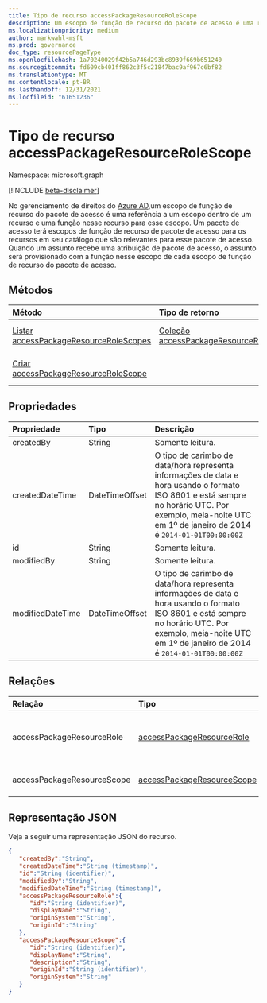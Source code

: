 ```yaml
---
title: Tipo de recurso accessPackageResourceRoleScope
description: Um escopo de função de recurso do pacote de acesso é uma referência a um escopo dentro de um recurso e a uma função nesse recurso.
ms.localizationpriority: medium
author: markwahl-msft
ms.prod: governance
doc_type: resourcePageType
ms.openlocfilehash: 1a70240029f42b5a746d293bc8939f669b651240
ms.sourcegitcommit: fd609cb401ff862c3f5c21847bac9af967c6bf82
ms.translationtype: MT
ms.contentlocale: pt-BR
ms.lasthandoff: 12/31/2021
ms.locfileid: "61651236"
---
```

# <a name="accesspackageresourcerolescope-resource-type"></a>Tipo de recurso accessPackageResourceRoleScope

Namespace: microsoft.graph

[!INCLUDE [beta-disclaimer](../../includes/beta-disclaimer.md)]

No gerenciamento de direitos do [Azure AD,](entitlementmanagement-overview.md)um escopo de função de recurso do pacote de acesso é uma referência a um escopo dentro de um recurso e uma função nesse recurso para esse escopo.  Um pacote de acesso terá escopos de função de recurso de pacote de acesso para os recursos em seu catálogo que são relevantes para esse pacote de acesso.  Quando um assunto recebe uma atribuição de pacote de acesso, o assunto será provisionado com a função nesse escopo de cada escopo de função de recurso do pacote de acesso.

## <a name="methods"></a>Métodos

| Método       | Tipo de retorno | Descrição |
|:-------------|:------------|:------------|
| [Listar accessPackageResourceRoleScopes](../api/accesspackage-list-accesspackageresourcerolescopes.md) | [Coleção accessPackageResourceRoleScope](accesspackageresourcerolescope.md) | Recupere uma lista de **objetos accessPackageResourceRoleScope** para um pacote de acesso. |
| [Criar accessPackageResourceRoleScope](../api/accesspackage-post-accesspackageresourcerolescopes.md) | | Crie um novo **objeto accessPackageResourceRoleScope** para um pacote de acesso. |

## <a name="properties"></a>Propriedades

| Propriedade     | Tipo        | Descrição |
|:-------------|:------------|:------------|
|createdBy|String|Somente leitura.|
|createdDateTime|DateTimeOffset|O tipo de carimbo de data/hora representa informações de data e hora usando o formato ISO 8601 e está sempre no horário UTC. Por exemplo, meia-noite UTC em 1º de janeiro de 2014 é `2014-01-01T00:00:00Z`|
|id|String| Somente leitura.|
|modifiedBy|String|Somente leitura.|
|modifiedDateTime|DateTimeOffset|O tipo de carimbo de data/hora representa informações de data e hora usando o formato ISO 8601 e está sempre no horário UTC. Por exemplo, meia-noite UTC em 1º de janeiro de 2014 é `2014-01-01T00:00:00Z`|

## <a name="relationships"></a>Relações

| Relação | Tipo        | Descrição |
|:-------------|:------------|:------------|
|accessPackageResourceRole|[accessPackageResourceRole](accesspackageresourcerole.md)| Somente leitura. Anulável. Suporta o `$expand`.|
|accessPackageResourceScope|[accessPackageResourceScope](accesspackageresourcescope.md)| Somente leitura. Anulável.|

## <a name="json-representation"></a>Representação JSON

Veja a seguir uma representação JSON do recurso.

<!-- {
  "blockType": "resource",
  "optionalProperties": [

  ],
  "@odata.type": "microsoft.graph.accessPackageResourceRoleScope",
  "keyProperty": "id"
}-->

```json
{
   "createdBy":"String",
   "createdDateTime":"String (timestamp)",
   "id":"String (identifier)",
   "modifiedBy":"String",
   "modifiedDateTime":"String (timestamp)",
   "accessPackageResourceRole":{
      "id":"String (identifier)",
      "displayName":"String",
      "originSystem":"String",
      "originId":"String"
   },
   "accessPackageResourceScope":{
      "id":"String (identifier)",
      "displayName":"String",
      "description":"String",
      "originId":"String (identifier)",
      "originSystem":"String"
   }
}
```

<!-- uuid: 16cd6b66-4b1a-43a1-adaf-3a886856ed98
2019-02-04 14:57:30 UTC -->
<!-- {
  "type": "#page.annotation",
  "description": "accessPackageResourceRoleScope resource",
  "keywords": "",
  "section": "documentation",
  "tocPath": ""
}-->


